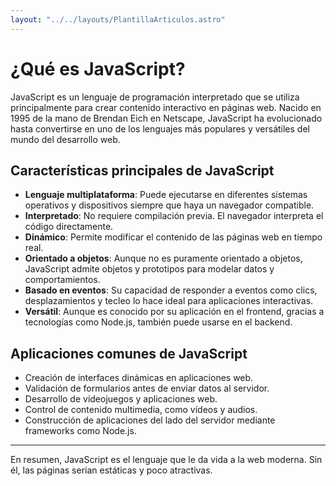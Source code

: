 ```yaml
---
layout: "../../layouts/PlantillaArticulos.astro"
---
```


# ¿Qué es JavaScript?

JavaScript es un lenguaje de programación interpretado que se utiliza principalmente para crear contenido interactivo en páginas web. Nacido en 1995 de la mano de Brendan Eich en Netscape, JavaScript ha evolucionado hasta convertirse en uno de los lenguajes más populares y versátiles del mundo del desarrollo web.

## Características principales de JavaScript

- **Lenguaje multiplataforma**: Puede ejecutarse en diferentes sistemas operativos y dispositivos siempre que haya un navegador compatible.
- **Interpretado**: No requiere compilación previa. El navegador interpreta el código directamente.
- **Dinámico**: Permite modificar el contenido de las páginas web en tiempo real.
- **Orientado a objetos**: Aunque no es puramente orientado a objetos, JavaScript admite objetos y prototipos para modelar datos y comportamientos.
- **Basado en eventos**: Su capacidad de responder a eventos como clics, desplazamientos y tecleo lo hace ideal para aplicaciones interactivas.
- **Versátil**: Aunque es conocido por su aplicación en el frontend, gracias a tecnologías como Node.js, también puede usarse en el backend.

## Aplicaciones comunes de JavaScript

- Creación de interfaces dinámicas en aplicaciones web.
- Validación de formularios antes de enviar datos al servidor.
- Desarrollo de videojuegos y aplicaciones web.
- Control de contenido multimedia, como vídeos y audios.
- Construcción de aplicaciones del lado del servidor mediante frameworks como Node.js.

---

En resumen, JavaScript es el lenguaje que le da vida a la web moderna. Sin él, las páginas serían estáticas y poco atractivas.
